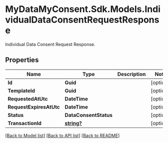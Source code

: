 # MyDataMyConsent.Sdk.Models.IndividualDataConsentRequestResponse
Individual Data Consent Request Response.

## Properties

Name | Type | Description | Notes
------------ | ------------- | ------------- | -------------
**Id** | **Guid** |  | [optional] 
**TemplateId** | **Guid** |  | [optional] 
**RequestedAtUtc** | **DateTime** |  | [optional] 
**RequestExpiresAtUtc** | **DateTime** |  | [optional] 
**Status** | **DataConsentStatus** |  | [optional] 
**TransactionId** | [**string?**](string?.md) |  | [optional] 

[[Back to Model list]](../README.md#documentation-for-models) [[Back to API list]](../README.md#documentation-for-api-endpoints) [[Back to README]](../README.md)

